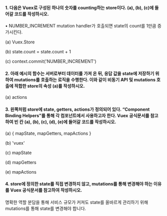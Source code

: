 #### 1. 다음은 Vuex로 구성된 하나의 숫자를 counting하는 store이다. (a), (b), (c)에 들어갈 코드를 작성하시오. 

• NUMBER_INCREMENT mutation handler가 호출되면 state의 count를 1만큼 증가시킨다.

(a) Vuex.Store

(b) state.count = state.count + 1

(c) context.commit('NUMBER_INCREMENT')



#### 2. 아래 예시의 함수는 서버로부터 데이터를 가져 온 뒤, 응답 값을 state에 저장하기 위하여 mutations를 호출하는 로직을 수행한다. 이와 같이 비동기 API 및 mutations 호출에 적합한 store의 속성 (a)를 작성하시오.

(a) actions



#### 3. 왼쪽처럼 store에 state, getters, actions가 정의되어 있다. “Component Binding Helpers”를 통해 각 컴포넌트에서 사용하고자 한다. Vuex 공식문서를 참고하여 빈 칸 (a), (b), (c), (d), (e)에 들어갈 코드를 작성하시오.

(a) { mapState, mapGetters, mapActions } 

(b) 'vuex'

(c) mapState

(d) mapGetters

(e) mapActions



#### 4. store에 정의한 state를 직접 변경하지 않고, mutations를 통해 변경해야 하는 이유를 Vuex 공식문서를 참고하여 작성하시오.

명확한 역할 분담을 통해 서비스 규모가 커져도 state를 올바르게 관리하기 위해 mutations를 통해 state를 변경해야 합니다.